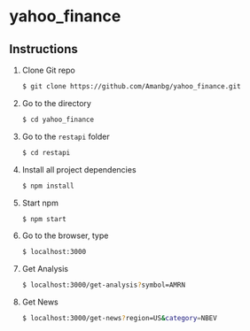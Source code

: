 # yahoo_finance
## Instructions
1. Clone Git repo
	```sh
    $ git clone https://github.com/Amanbg/yahoo_finance.git
    ```
2. Go to the directory
	```sh
    $ cd yahoo_finance
    ```
3. Go to the ```restapi``` folder
	```sh
    $ cd restapi
    ```
4. Install all project dependencies
	```sh
    $ npm install
    ```
5. Start npm
	```sh
    $ npm start
    ```
6. Go to the browser, type
	```sh
    $ localhost:3000
    ```
7. Get Analysis
	```sh
    $ localhost:3000/get-analysis?symbol=AMRN
    ```
8. Get News
	```sh
    $ localhost:3000/get-news?region=US&category=NBEV
    ```